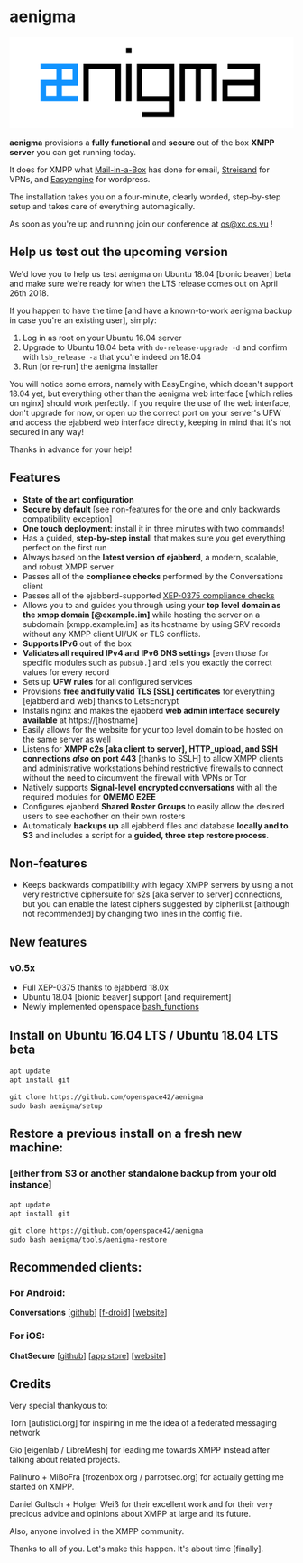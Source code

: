 # aenigma

![aenigma logo](logo/aenigma_logo.png?raw=true)

**aenigma** provisions a **fully functional** and **secure** out of the box **XMPP server** you can get running today.

It does for XMPP what [Mail-in-a-Box](https://github.com/mail-in-a-box/mailinabox) has done for email, [Streisand](https://github.com/StreisandEffect/streisand) for VPNs, and [Easyengine](https://easyengine.io/) for wordpress.

The installation takes you on a four-minute, clearly worded, step-by-step setup and takes care of everything automagically.

As soon as you're up and running join our conference at os@xc.os.vu !

## Help us test out the upcoming version

We'd love you to help us test aenigma on Ubuntu 18.04 [bionic beaver] beta and make sure we're ready for when the LTS release comes out on April 26th 2018.

If you happen to have the time [and have a known-to-work aenigma backup in case you're an existing user], simply:

1. Log in as root on your Ubuntu 16.04 server
1. Upgrade to Ubuntu 18.04 beta with `do-release-upgrade -d` and confirm with `lsb_release -a` that you're indeed on 18.04
2. Run [or re-run] the aenigma installer

You will notice some errors, namely with EasyEngine, which doesn't support 18.04 yet, but everything other than the aenigma web interface [which relies on nginx] should work perfectly. If you require the use of the web interface, don't upgrade for now, or open up the correct port on your server's UFW and access the ejabberd web interface directly, keeping in mind that it's not secured in any way!

Thanks in advance for your help!

## Features

* **State of the art configuration**
* **Secure by default** [see [non-features](#non-features) for the one and only backwards compatibility exception]
* **One touch deployment**: install it in three minutes with two commands!
* Has a guided, **step-by-step install** that makes sure you get everything perfect on the first run
* Always based on the **latest version of ejabberd**, a modern, scalable, and robust XMPP server
* Passes all of the **compliance checks** performed by the Conversations client
* Passes all of the ejabberd-supported [XEP-0375 compliance checks](https://github.com/iNPUTmice/ComplianceTester)
* Allows you to and guides you through using your **top level domain as the xmpp domain [@example.im]** while hosting the server on a subdomain [xmpp.example.im] as its hostname by using SRV records without any XMPP client UI/UX or TLS conflicts.
* **Supports IPv6** out of the box
* **Validates all required IPv4 and IPv6 DNS settings** [even those for specific modules such as `pubsub.`] and tells you exactly the correct values for every record
* Sets up **UFW rules** for all configured services
* Provisions **free and fully valid TLS [SSL] certificates** for everything [ejabberd and web] thanks to LetsEncrypt
* Installs nginx and makes the ejabberd **web admin interface securely available** at https://[hostname]
* Easily allows for the website for your top level domain to be hosted on the same server as well
* Listens for **XMPP c2s [aka client to server], HTTP_upload, and SSH connections *also* on port 443** [thanks to SSLH] to allow XMPP clients and administrative workstations behind restrictive firewalls to connect without the need to circumvent the firewall with VPNs or Tor
* Natively supports **Signal-level encrypted conversations** with all the required modules for **OMEMO E2EE**
* Configures ejabberd **Shared Roster Groups** to easily allow the desired users to see eachother on their own rosters
* Automaticaly **backups up** all ejabberd files and database **locally and to S3** and includes a script for a **guided, three step restore process**.

## Non-features

* Keeps backwards compatibility with legacy XMPP servers by using a not very restrictive ciphersuite for s2s [aka server to server] connections, but you can enable the latest ciphers suggested by cipherli.st [although not recommended] by changing two lines in the config file.

## New features

###  v0.5x

* Full XEP-0375 thanks to ejabberd 18.0x
* Ubuntu 18.04 [bionic beaver] support [and requirement]
* Newly implemented openspace [bash_functions](https://github.com/openspace42/bash_functions)

## Install on Ubuntu 16.04 LTS / Ubuntu 18.04 LTS beta

```
apt update
apt install git
```

```
git clone https://github.com/openspace42/aenigma
sudo bash aenigma/setup
```

## Restore a previous install on a fresh new machine:
### [either from S3 or another standalone backup from your old instance]

```
apt update
apt install git
```

```
git clone https://github.com/openspace42/aenigma
sudo bash aenigma/tools/aenigma-restore
```

## Recommended clients:

### For Android:

**Conversations** [[github](https://github.com/siacs/Conversations)] [[f-droid](https://f-droid.org/packages/eu.siacs.conversations/)] [[website](https://conversations.im/)]

### For iOS:

**ChatSecure** [[github](https://github.com/chatsecure)] [[app store](https://itunes.apple.com/us/app/chatsecure/id464200063)] [[website](https://chatsecure.org/)]

## Credits

Very special thankyous to:

Torn [autistici.org] for inspiring in me the idea of a federated messaging network

Gio [eigenlab / LibreMesh] for leading me towards XMPP instead after talking about related projects.

Palinuro + MiBoFra [frozenbox.org / parrotsec.org] for actually getting me started on XMPP.

Daniel Gultsch + Holger Weiß for their excellent work and for their very precious advice and opinions about XMPP at large and its future.

Also, anyone involved in the XMPP community.

Thanks to all of you. Let's make this happen. It's about time [finally].
